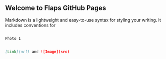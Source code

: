 ## Welcome to Flaps GitHub Pages



Markdown is a lightweight and easy-to-use syntax for styling your writing. It includes conventions for

```markdown

Photo 1


[Link](url) and ![Image](src)
```
